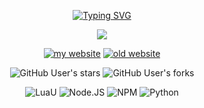 <p align="center">
  <a href="https://git.io/typing-svg"><img src="http://readme-typing-svg.herokuapp.com?font=Fira+Code&size=40&duration=4000&pause=2000&color=BE0000&center=true&vCenter=true&random=true&width=1000&lines=dev0xz02+-+development" alt="Typing SVG" /></a>
</p>

<div align="center">

  <a href="https://discordapp.com/users/731456367134769203" target="_blank"> <img src="https://discord.c99.nl/widget/theme-3/731456367134769203.png"/></a>

[![my website](https://img.shields.io/badge/my%20website-blue)](https://dev0xz02.site/)
[![old website](https://img.shields.io/badge/old%20website%20design-blue)](https://dev0xz02.ru/)

![GitHub User's stars](https://img.shields.io/github/stars/Dev0xz02)
![GitHub User's forks](https://img.shields.io/badge/dynamic/json?url=https%3A%2F%2Fapi.github-star-counter.workers.dev%2Fuser%2FDev0xz02&query=forks&style=social&logo=github&label=Total%20Forks)

![LuaU](https://img.shields.io/badge/LuaU-v0.615-blue?logo=lua)
![Node.JS](https://img.shields.io/badge/Node.JS-v16.20.0-blue?logo=nodedotjs&logoColor=white)
![NPM](https://img.shields.io/badge/NPM-v8.19.4-blue?logo=npm&logoColor=white)
![Python](https://img.shields.io/badge/Python-v3.10.5-blue?logo=python&logoColor=white)
